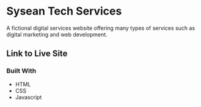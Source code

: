 # Sysean Tech Services

A fictional digital services website offering many types of services such as digital marketing and web development.

## Link to Live Site

### Built With

* HTML
* CSS
* Javascript
